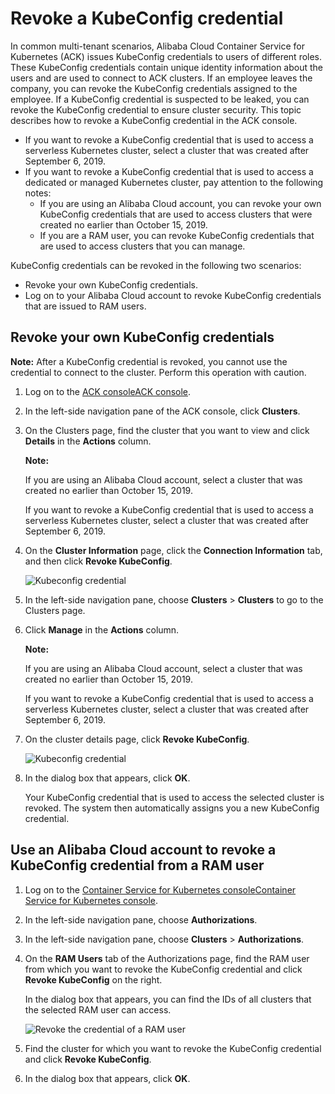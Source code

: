 # Revoke a KubeConfig credential

In common multi-tenant scenarios, Alibaba Cloud Container Service for Kubernetes \(ACK\) issues KubeConfig credentials to users of different roles. These KubeConfig credentials contain unique identity information about the users and are used to connect to ACK clusters. If an employee leaves the company, you can revoke the KubeConfig credentials assigned to the employee. If a KubeConfig credential is suspected to be leaked, you can revoke the KubeConfig credential to ensure cluster security. This topic describes how to revoke a KubeConfig credential in the ACK console.

-   If you want to revoke a KubeConfig credential that is used to access a serverless Kubernetes cluster, select a cluster that was created after September 6, 2019.
-   If you want to revoke a KubeConfig credential that is used to access a dedicated or managed Kubernetes cluster, pay attention to the following notes:
    -   If you are using an Alibaba Cloud account, you can revoke your own KubeConfig credentials that are used to access clusters that were created no earlier than October 15, 2019.
    -   If you are a RAM user, you can revoke KubeConfig credentials that are used to access clusters that you can manage.

KubeConfig credentials can be revoked in the following two scenarios:

-   Revoke your own KubeConfig credentials.
-   Log on to your Alibaba Cloud account to revoke KubeConfig credentials that are issued to RAM users.

## Revoke your own KubeConfig credentials

**Note:** After a KubeConfig credential is revoked, you cannot use the credential to connect to the cluster. Perform this operation with caution.

1.  Log on to the [ACK console](https://cs.console.aliyun.com)[ACK console](https://partners-intl.console.aliyun.com/#/cs).

2.  In the left-side navigation pane of the ACK console, click **Clusters**.

3.  On the Clusters page, find the cluster that you want to view and click **Details** in the **Actions** column.

    **Note:**

    If you are using an Alibaba Cloud account, select a cluster that was created no earlier than October 15, 2019.

    If you want to revoke a KubeConfig credential that is used to access a serverless Kubernetes cluster, select a cluster that was created after September 6, 2019.

4.  On the **Cluster Information** page, click the **Connection Information** tab, and then click **Revoke KubeConfig**.

    ![Kubeconfig credential](https://static-aliyun-doc.oss-accelerate.aliyuncs.com/assets/img/en-US/5255359951/p66613.png)

5.  In the left-side navigation pane, choose **Clusters** \> **Clusters** to go to the Clusters page.

6.  Click **Manage** in the **Actions** column.

    **Note:**

    If you are using an Alibaba Cloud account, select a cluster that was created no earlier than October 15, 2019.

    If you want to revoke a KubeConfig credential that is used to access a serverless Kubernetes cluster, select a cluster that was created after September 6, 2019.

7.  On the cluster details page, click **Revoke KubeConfig**.

    ![Kubeconfig credential](https://static-aliyun-doc.oss-accelerate.aliyuncs.com/assets/img/en-US/5255359951/p66613.png)

8.  In the dialog box that appears, click **OK**.

    Your KubeConfig credential that is used to access the selected cluster is revoked. The system then automatically assigns you a new KubeConfig credential.


## Use an Alibaba Cloud account to revoke a KubeConfig credential from a RAM user

1.  Log on to the [Container Service for Kubernetes console](https://cs.console.aliyun.com)[Container Service for Kubernetes console](https://partners-intl.console.aliyun.com/#/cs).

2.  In the left-side navigation pane, choose **Authorizations**.

3.  In the left-side navigation pane, choose **Clusters** \> **Authorizations**.

4.  On the **RAM Users** tab of the Authorizations page, find the RAM user from which you want to revoke the KubeConfig credential and click **Revoke KubeConfig** on the right.

    In the dialog box that appears, you can find the IDs of all clusters that the selected RAM user can access.

    ![Revoke the credential of a RAM user](https://static-aliyun-doc.oss-accelerate.aliyuncs.com/assets/img/en-US/5255359951/p66623.png)

5.  Find the cluster for which you want to revoke the KubeConfig credential and click **Revoke KubeConfig**.

6.  In the dialog box that appears, click **OK**.


